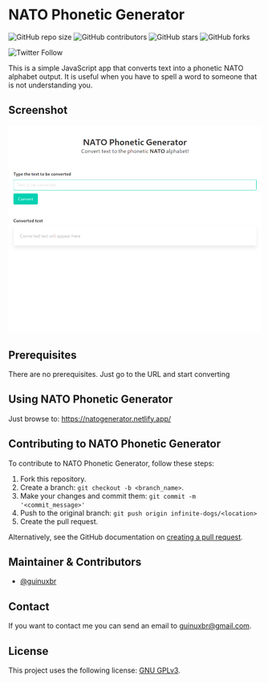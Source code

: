 # NATO Phonetic Generator

![GitHub repo size](https://img.shields.io/github/repo-size/guinuxbr/nato-phonetic-generator)
![GitHub contributors](https://img.shields.io/github/contributors/guinuxbr/nato-phonetic-generator)
![GitHub stars](https://img.shields.io/github/stars/guinuxbr/nato-phonetic-generator)
![GitHub forks](https://img.shields.io/github/forks/guinuxbr/nato-phonetic-generator)
<!-- [![Netlify Status](https://api.netlify.com/api/v1/badges/9d46e7df-0fb8-4ccd-b8b6-824ddfa3fc7b/deploy-status)](https://app.netlify.com/sites/infinitedogs/deploys) -->
![Twitter Follow](https://img.shields.io/twitter/follow/guinuxbr?style=social)

This is a simple JavaScript app that converts text into a phonetic NATO alphabet output. It is useful when you have to spell a word to someone that is not understanding you.

## Screenshot
![screenshot](./screenshot.png)

## Prerequisites

There are no prerequisites. Just go to the URL and start converting

## Using NATO Phonetic Generator

Just browse to: https://natogenerator.netlify.app/

## Contributing to NATO Phonetic Generator
To contribute to NATO Phonetic Generator, follow these steps:

1. Fork this repository.
2. Create a branch: `git checkout -b <branch_name>`.
3. Make your changes and commit them: `git commit -m '<commit_message>'`
4. Push to the original branch: `git push origin infinite-dogs/<location>`
5. Create the pull request.

Alternatively, see the GitHub documentation on [creating a pull request](https://help.github.com/en/github/collaborating-with-issues-and-pull-requests/creating-a-pull-request).

## Maintainer & Contributors
* [@guinuxbr](https://github.com/guinuxbr)

## Contact
If you want to contact me you can send an email to guinuxbr@gmail.com.

## License
This project uses the following license: [GNU GPLv3](https://www.gnu.org/licenses/gpl-3.0.html).

